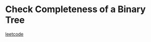 Check Completeness of a Binary Tree
===================================
[leetcode](https://leetcode.com/problems/check-completeness-of-a-binary-tree)
